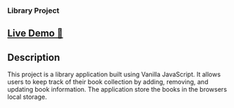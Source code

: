 ### Library Project

## [Live Demo 🎥 ](https://paulcfo.github.io/library-app/)

## Description
This project is a library application built using Vanilla JavaScript. It allows users to keep track of their book collection by adding, removing, and updating book information. The application store the books in the browsers local storage.